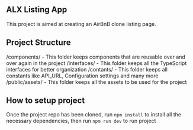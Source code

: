 ## ALX Listing App
This project is aimed at creating an AirBnB clone listing page.


## Project Structure
/components/ - This folder keeps components that are reusable over and over again in the project
/interfaces/ - This folder keeps all the TypeScript interfaces for better organization
/contants/ - This folder keeps all constants like API_URL, Configuration settings and many more
/public/assets/ - This folder keeps all the assets to be used for the project

## How to setup project
Once the project repo has been cloned, run `npm install` to install all the necessary dependencies, then run `npm run dev` to run project